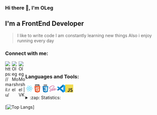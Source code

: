 ### Hi there 👋, I'm OLeg

## I'm a FrontEnd Developer

> I like to write code
> I am constantly learning new things
> Also i enjoy running every day

### Connect with me:

[<img align="left" alt="https://mail.ru/" width="22px" src="https://encrypted-tbn0.gstatic.com/images?q=tbn:ANd9GcSTQHlsSs4OQ8ixpvZoGsv6FUk5bNW1CfpSotH2wqzgfJTS_CYqFdtD1CsSJ2P22bGBc_s&usqp=CAU" />][whatapp]
[<img align="left" alt="OlegMorshel" width="22px" src="https://w7.pngwing.com/pngs/309/9/png-transparent-telegram-computer-icons-messaging-apps-others-miscellaneous-angle-triangle.png" />][telegram]
[<img align="left" alt="OlegMorshel | VK" width="22px" src="https://cdn.jsdelivr.net/npm/simple-icons@v3/icons/vk.svg" />][vk]

<br />

### Languages and Tools:

<img align="left" alt="React" width="26px" src="https://raw.githubusercontent.com/github/explore/80688e429a7d4ef2fca1e82350fe8e3517d3494d/topics/react/react.png" />
<img align="left" alt="HTML5" width="26px" src="https://raw.githubusercontent.com/github/explore/80688e429a7d4ef2fca1e82350fe8e3517d3494d/topics/html/html.png" />
<img align="left" alt="CSS3" width="26px" src="https://raw.githubusercontent.com/github/explore/80688e429a7d4ef2fca1e82350fe8e3517d3494d/topics/css/css.png" />
<img align="left" alt="Sass" width="26px" src="https://raw.githubusercontent.com/github/explore/80688e429a7d4ef2fca1e82350fe8e3517d3494d/topics/sass/sass.png" />
<img align="left" alt="Visual Studio Code" width="26px" src="https://raw.githubusercontent.com/github/explore/80688e429a7d4ef2fca1e82350fe8e3517d3494d/topics/visual-studio-code/visual-studio-code.png" />
<img align="left" alt="JavaScript" width="26px" src="https://raw.githubusercontent.com/github/explore/80688e429a7d4ef2fca1e82350fe8e3517d3494d/topics/javascript/javascript.png" />

<br />
<br />

<details>
  <summary>:zap: Statistics:</summary>
   <img align="left" alt="codeSTACKr's GitHub Stats" src="https://github-readme-stats.vercel.app/api/top-langs/?username=VladKalachev&langs_count=8&layout=compact" />
    <br />
    <img align="left" alt="codeSTACKr's GitHub Stats" src="https://github-readme-stats.vercel.app/api?username=VladKalachev&show_icons=true" />
</details>

[whatapp]: https://api.whatsapp.com/send?phone=79040741751
[telegram]: https://tlgg.ru/olegmorshel
[vk]: https://vk.com/olezha_n_g_u

[![Top Langs](https://github-readme-stats.vercel.app/api/top-langs/?username=OlegMorshel&layout=compact)]
